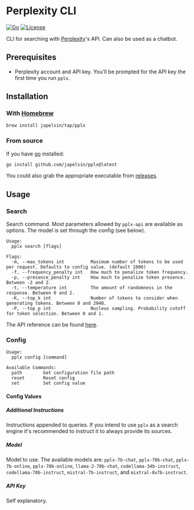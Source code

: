 # Perplexity CLI

[![Go](https://github.com/japelsin/pplx/actions/workflows/release.yml/badge.svg)](https://github.com/japelsin/pplx/actions/workflows/release.yml)
[![License](https://img.shields.io/badge/license-MIT-blue)](https://github.com/japelsin/pplx/blob/main/LICENSE)

CLI for searching with [Perplexity](https://www.perplexity.ai/)'s API. Can also be used as a chatbot.

## Prerequisites

- Perplexity account and API key. You'll be prompted for the API key the first time you run `pplx`.

## Installation

### With [Homebrew](https://brew.sh)

```bash
brew install japelsin/tap/pplx
```

### From source

If you have [go](https://go.dev/) installed:

```bash
go install github.com/japelsin/pplx@latest
```

You could also grab the appropriate executable from [releases](https://github.com/japelsin/pplx/releases).

## Usage

### Search

Search command. Most parameters allowed by `pplx-api` are available as options. The model is set through the config (see below).

```
Usage:
  pplx search [flags]

Flags:
  -m, --max_tokens int          Maximum number of tokens to be used per request. Defaults to config value. (default 1000)
  -f, --frequency_penalty int   How much to penalize token frequency.
  -p, --presence_penalty int    How much to penalize token presence. Between -2 and 2.
  -t, --temperature int         The amount of randomness in the response. Between 0 and 2.
  -K, --top_k int               Number of tokens to consider when generating tokens. Between 0 and 2048.
  -P, --top_p int               Nucleus sampling. Probability cutoff for token selection. Between 0 and 1.
```

The API reference can be found [here](https://docs.perplexity.ai/reference/post_chat_completions).

### Config

```
Usage:
  pplx config [command]

Available Commands:
  path        Get configuration file path
  reset       Reset config
  set         Set config value
```

#### Config Values

##### Additional Instructions
Instructions appended to queries. If you intend to use `pplx` as a search engine it's recommended to instruct it to always provide its sources.

##### Model
Model to use. The available models are: `pplx-7b-chat`, `pplx-70b-chat`, `pplx-7b-online`, `pplx-70b-online`, `llama-2-70b-chat`, `codellama-34b-instruct`, `codellama-70b-instruct`, `mistral-7b-instruct`, and `mixtral-8x7b-instruct`.

##### API Key
Self explanatory.
